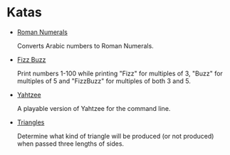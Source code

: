 Katas
=====

* [Roman Numerals](roman-numerals/)
	
	Converts Arabic numbers to Roman Numerals.

* [Fizz Buzz](fizz-buzz/)

	Print numbers 1-100 while printing "Fizz" for multiples of 3, "Buzz" for multiples of 5 and "FizzBuzz" for multiples of both 3 and 5.

* [Yahtzee](yahtzee/)

  A playable version of Yahtzee for the command line.

* [Triangles](triangles/)

  Determine what kind of triangle will be produced (or not produced) when passed three lengths of sides.